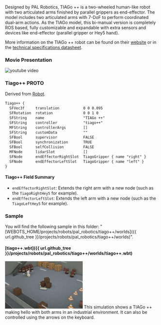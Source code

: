 Designed by PAL Robotics, TIAGo ++ is a two-wheeled human-like robot with two articulated arms finished by parallel grippers as end-effector.
The model includes two articulated arms with 7-DoF to perform coordinated dual-arm actions.
As the TIAGo model, this bi-manual version is completely ROS based, fully customizable and expandable with extra sensors and devices like end-effector (parallel gripper or Hey5 hand).

More information on the TIAGo ++ robot can be found on their [website](http://blog.pal-robotics.com/tiago-bi-manual-robot-research/) or in the [technical specifications datasheet](http://pal-robotics.com/wp-content/uploads/2019/07/Datasheet_TIAGo_Complete.pdf).

### Movie Presentation

![youtube video](https://www.youtube.com/watch?v=2KYpuaREQm0)

### Tiago++ PROTO

Derived from [Robot](https://cyberbotics.com/doc/reference/robot).
```
Tiago++ {
  SFVec3f     translation           0 0 0.095
  SFRotation  rotation              0 0 1 0
  SFString    name                  "TIAGo ++"
  SFString    controller            "tiago++"
  MFString    controllerArgs        []
  SFString    customData            ""
  SFBool      supervisor            FALSE
  SFBool      synchronization       TRUE
  SFBool      selfCollision         FALSE
  MFNode      lidarSlot             []
  SFNode      endEffectorRightSlot  TiagoGripper { name "right" }
  SFNode      endEffectorLeftSlot   TiagoGripper { name "left" }
}
```
#### Tiago++ Field Summary

- `endEffectorRightSlot`: Extends the right arm with a new node (such as the `TiagoRightHey5` for example).
- `endEffectorLeftSlot`: Extends the left arm with a new node (such as the `TiagoLeftHey5` for example).

### Sample

You will find the following sample in this folder: "[WEBOTS\_HOME/projects/robots/pal\_robotics/tiago++/worlds]({{ url.github_tree }}/projects/robots/pal_robotics/tiago++/worlds)".

#### [tiago++.wbt]({{ url.github_tree }}/projects/robots/pal_robotics/tiago++/worlds/tiago++.wbt)

![tiago++.wbt.png](images/tiago++/tiago++.wbt.thumbnail.jpg) This simulation shows a TIAGo ++ making hello with both arms in an industrial environment.
It can also be controlled using the arrows on the keyboard.
